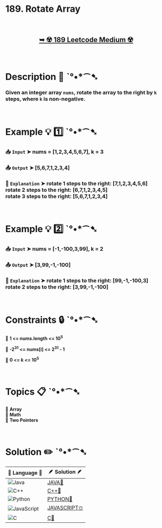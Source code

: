 # 189. Rotate Array

</br>

<h2 align="center"> 

<a href="https://leetcode.com/problems/rotate-array/description/?envType=study-plan-v2&envId=top-interview-150"><strong>➥ ☢️ 189 Leetcode Medium ☢️ </strong></a>
</h2>

</br>

# Description 📜 ˋ°•*⁀➷

### Given an integer array `nums`, rotate the array to the right by `k` steps, where `k` is non-negative.

</br>

# Example 💡 1️⃣ ˋ°•*⁀➷

  ### 📥 `Input`  ➤ nums = [1,2,3,4,5,6,7], k = 3

  ### 📤 `Output`  ➤ [5,6,7,1,2,3,4]

  ### 🔦 `Explanation`  ➤ rotate 1 steps to the right: [7,1,2,3,4,5,6]</br> rotate 2 steps to the right: [6,7,1,2,3,4,5]</br> rotate 3 steps to the right: [5,6,7,1,2,3,4]

</br>

# Example 💡 2️⃣ ˋ°•*⁀➷

  ### 📥 `Input` ➤ nums = [-1,-100,3,99], k = 2

  ### 📤 `Output`  ➤ [3,99,-1,-100]

  ### 🔦 `Explanation` ➤ rotate 1 steps to the right: [99,-1,-100,3]</br> rotate 2 steps to the right: [3,99,-1,-100]

</br>

# Constraints 🔒 ˋ°•*⁀➷

🔹 **1 <= nums.length <= 10<sup>5</sup>** </br>

🔹 **-2<sup>31</sup> <= nums[i] <= 2<sup>31</sup> - 1** </br>

🔹 **0 <= k <= 10<sup>5</sup>** </br>

</br>

# Topics 📋 ˋ°•*⁀➷

🔸 **Array**  </br>
🔸 **Math**  </br>
🔸 **Two Pointers**  </br>

</br>

# Solution ✏️ ˋ°•*⁀➷

| 📒 Language 📒  | 🪶 Solution 🪶 |
| ------------- | ------------- |
|  ![Java](https://img.shields.io/badge/java-%23ED8B00.svg?style=for-the-badge&logo=openjdk&logoColor=white)  | [JAVA🍁]() |
|  ![C++](https://img.shields.io/badge/c++-%2300599C.svg?style=for-the-badge&logo=c%2B%2B&logoColor=white)  | [C++🎲]()  |
|  ![Python](https://img.shields.io/badge/python-3670A0?style=for-the-badge&logo=python&logoColor=ffdd54)    | [PYTHON🍰]() |
| ![JavaScript](https://img.shields.io/badge/javascript-%23323330.svg?style=for-the-badge&logo=javascript&logoColor=%23F7DF1E)   | [JAVASCRIPT☃️]() |
|   ![C](https://img.shields.io/badge/c-%2300599C.svg?style=for-the-badge&logo=c&logoColor=white)   | [C💖]()  |
